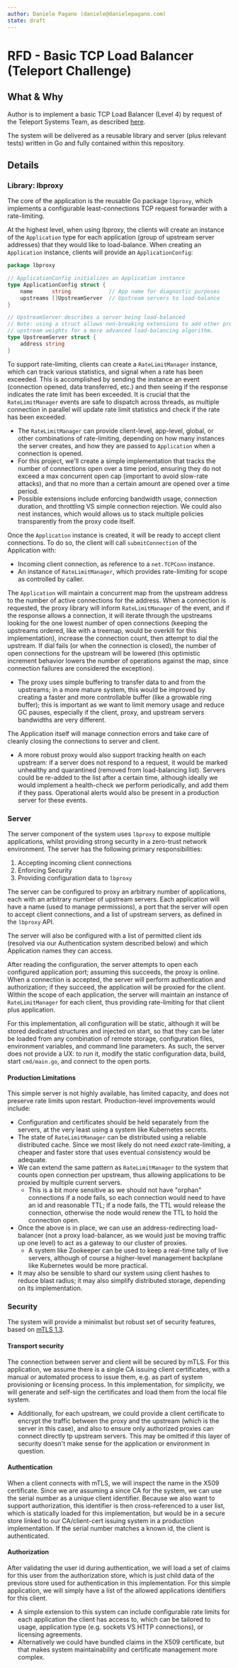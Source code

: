 ```yaml
---
author: Daniele Pagano (daniele@danielepagano.com)
state: draft
---
```


# RFD - Basic TCP Load Balancer (Teleport Challenge)

## What & Why

Author is to implement a basic TCP Load Balancer (Level 4) by request of the Teleport Systems Team, 
as described [here](https://github.com/gravitational/careers/blob/main/challenges/systems/challenge-2.md#level-4).

The system will be delivered as a reusable library and server (plus relevant tests) written in Go and fully contained within this repository.

## Details

### Library: lbproxy

The core of the application is the reusable Go package `lbproxy`, which implements a configurable least-connections TCP request forwarder with a rate-limiting.

At the highest level, when using lbproxy, the clients will create an instance of the `Application` type for each application 
(group of upstream server addresses) that they would like to load-balance.
When creating an `Application` instance, clients will provide an `ApplicationConfig`:

```go
package lbproxy

// ApplicationConfig initializes an Application instance
type ApplicationConfig struct {
	name      string            // App name for diagnostic purposes
	upstreams []UpstreamServer  // Upstream servers to load-balance
}

// UpstreamServer describes a server being load-balanced
// Note: using a struct allows non-breaking extensions to add other properties, like certificates or relative 
// upstream weights for a more advanced load-balancing algorithm.
type UpstreamServer struct {
	address string
}
```

To support rate-limiting, clients can create a `RateLimitManager` instance, which can track various statistics, and signal when a rate has been exceeded. 
This is accomplished by sending the instance an event (connection opened, data transferred, etc.) 
and then seeing if the response indicates the rate limit has been exceeded. 
It is crucial that the `RateLimitManager` events are safe to dispatch across threads, as multiple connection in parallel will
update rate limit statistics and check if the rate has been exceeded.

- The `RateLimitManager` can provide client-level, app-level, global, or other combinations of rate-limiting, depending on how many instances the server creates, and how they are passed to `Application` when a connection is opened.
- For this project, we'll create a simple implementation that tracks the number of connections open over a time period, 
ensuring they do not exceed a max concurrent open cap (important to avoid slow-rate attacks), 
and that no more than a certain amount are opened over a time period.
- Possible extensions include enforcing bandwidth usage, connection duration, and throttling VS simple connection rejection.
We could also nest instances, which would allows us to stack multiple policies transparently from the proxy code itself. 

Once the `Application` instance is created, it will be ready to accept client connections. 
To do so, the client will call `submitConnection` of the Application with:

- Incoming client connection, as reference to a `net.TCPConn` instance.
- An instance of `RateLimitManager`, which provides rate-limiting for scope as controlled by caller.

The `Application` will maintain a concurrent map from the upstream address to the number of active connections for the address.
When a connection is requested, the proxy library will inform `RateLimitManager` of the event, and if the response allows a connection, 
it will iterate through the upstreams looking for the one lowest number of open connections 
(keeping the upstreams ordered, like with a treemap, would be overkill for this implementation), increase the connection count, then attempt to dial the upstream. 
If dial fails (or when the connection is closed), the number of open connections for the upstream will be lowered 
(this optimistic increment behavior lowers the number of operations against the map, since connection failures are considered the exception).

- The proxy uses simple buffering to transfer data to and from the upstreams; in a more mature system, this would be improved by
creating a faster and more controllable buffer (like a growable ring buffer); this is important as we want to limit memory
usage and reduce GC pauses, especially if the client, proxy, and upstream servers bandwidths are very different.

The Application itself will manage connection errors and take care of cleanly closing the connections to server and client.

- A more robust proxy would also support tracking health on each upstream: if a server does not respond to a request, 
it would be marked unhealthy and quarantined (removed from load-balancing list).
Servers could be re-added to the list after a certain time, although ideally we would implement a health-check we perform periodically, and add them if they pass.
Operational alerts would also be present in a production server for these events.

### Server

The server component of the system uses `lbproxy` to expose multiple applications, whilst providing strong security in a zero-trust network environment.
The server has the following primary responsibilities:

 1. Accepting incoming client connections
 2. Enforcing Security
 3. Providing configuration data to `lbproxy`

The server can be configured to proxy an arbitrary number of applications, each with an arbitrary number of upstream servers.
Each application will have a name (used to manage permissions), a port that the server will open to accept client connections, 
and a list of upstream servers, as defined in the `lbproxy` API.

The server will also be configured with a list of permitted client ids (resolved via our Authentication system described below) 
and which Application names they can access.

After reading the configuration, the server attempts to open each configured application port; assuming this succeeds, the proxy is online.
When a connection is accepted, the server will perform authentication and authorization; if they succeed, the application
will be proxied for the client. Within the scope of each application, the server will maintain an instance of `RateLimitManager` for each client, 
thus providing rate-limiting for that client plus application.

For this implementation, all configuration will be static, although it will be stored dedicated structures and injected on start,
so that they can be later be loaded from any combination of remote storage, configuration files, environment variables, and command line parameters.
As such, the server does not provide a UX: to run it, modify the static configuration data, build, start `cmd/main.go`, and connect to the open ports.

#### Production Limitations

This simple server is not highly available, has limited capacity, and does not preserve rate limits upon restart. Production-level improvements would include:

- Configuration and certificates should be held separately from the servers, at the very least using a system like Kubernetes secrets.
- The state of `RateLimitManager` can be distributed using a reliable distributed cache. Since we most likely do not need _exact_ rate-limiting, a cheaper and faster store that uses eventual consistency would be adequate.
- We can extend the same pattern as `RateLimitManager` to the system that counts open connection per upstream, thus allowing applications to be proxied by multiple current servers.
  - This is a bit more sensitive as we should not have "orphan" connections if a node fails, so each connection would need to have an id and reasonable TTL; if a node fails, the TTL would release the connection, otherwise the node would renew the TTL to hold the connection open.  
- Once the above is in place, we can use an address-redirecting load-balancer (not a proxy load-balancer, as we would just be moving traffic up one level) to act as a gateway to our cluster of proxies. 
  - A system like Zookeeper can be used to keep a real-time tally of live servers, although of course a higher-level management backplane like Kubernetes would be more practical.
- It may also be sensible to shard our system using client hashes to reduce blast radius; it may also simplify distributed storage, depending on its implementation.

### Security

The system will provide a minimalist but robust set of security features, based on [mTLS 1.3](https://www.rfc-editor.org/rfc/rfc8446.html).

#### Transport security

The connection between server and client will be secured by mTLS. 
For this application, we assume there is a single CA issuing client certificates, with a manual or automated process to issue them, 
e.g. as part of system provisioning or licensing process. In this implementation, for simplicity, 
we will generate and self-sign the certificates and load them from the local file system.

- Additionally, for each upstream, we could provide a client certificate to encrypt the traffic between the proxy and the upstream
(which is the server in this case), and also to ensure only authorized proxies can connect directly tp upstream servers. 
This may be omitted if this layer of security doesn't make sense for the application or environment in question.

#### Authentication

When a client connects with mTLS, we will inspect the name in the X509 certificate. Since we are assuming a since CA for the system, 
we can use the serial number as a unique client identifier. Because we also want to support authorization, 
this identifier is then cross-referenced to a user list, which is statically loaded for this implementation, 
but would be in a secure store linked to our CA/client-cert issuing system in a production implementation. 
If the serial number matches a known id, the client is authenticated.

#### Authorization

After validating the user id during authentication, we will load a set of claims for this user from the authorization store, 
which is just child data of the previous store used for authentication in this implementation. 
For this simple application, we will simply have a list of the allowed applications identifiers for this client.

- A simple extension to this system can include configurable rate limits for each application the client has access to, 
which can be tailored to usage, application type (e.g. sockets VS HTTP connections), or licensing agreements.
- Alternatively we could have bundled claims in the X509 certificate, but that makes system maintainability and certificate management more complex.
